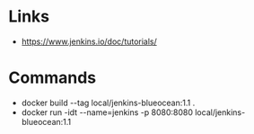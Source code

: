 # Links

* https://www.jenkins.io/doc/tutorials/

# Commands

* docker build --tag local/jenkins-blueocean:1.1 .
* docker run -idt --name=jenkins -p 8080:8080 local/jenkins-blueocean:1.1